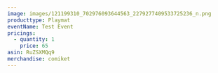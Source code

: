 ```yaml
---
image: images/121199310_702976093644563_2279277409533725236_n.png
producttype: Playmat
eventName: Test Event
pricings:
  - quantity: 1
    price: 65
asin: RuZSXMQq9
merchandise: comiket
---
```

